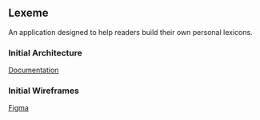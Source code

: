 ## Lexeme
An application designed to help readers build their own personal lexicons.

### Initial Architecture
[Documentation](https://docs.google.com/document/d/1RF59TVkrcjoOiM62V6SErldITEl5F0mWe1EbdG7eYT8/edit?usp=sharing)

### Initial Wireframes
[Figma](https://www.figma.com/file/B7i5TCVzxcznm9t4i02soo/Lexeme?node-id=0%3A1&t=mADvrJL8B6mKavsY-1)
